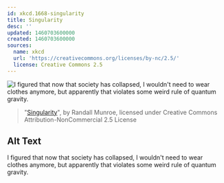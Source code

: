 ```yaml
---
id: xkcd.1668-singularity
title: Singularity
desc: ''
updated: 1460703600000
created: 1460703600000
sources:
  name: xkcd
  url: 'https://creativecommons.org/licenses/by-nc/2.5/'
  license: Creative Commons 2.5
---
```

![I figured that now that society has collapsed, I wouldn't need to wear clothes anymore, but apparently that violates some weird rule of quantum gravity.](https://imgs.xkcd.com/comics/singularity.png)
> "[Singularity](https://xkcd.com/1668/)", by Randall Munroe, licensed under Creative Commons Attribution-NonCommercial 2.5 License

## Alt Text
I figured that now that society has collapsed, I wouldn't need to wear clothes anymore, but apparently that violates some weird rule of quantum gravity.
